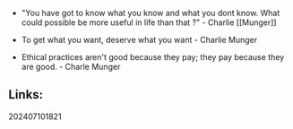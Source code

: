 - "You have got to know what you know and what you dont know. What could possible be more useful in life than that ?"  -  Charlie [[Munger]]


- To get what you want, deserve what you want - Charlie Munger

- Ethical practices aren't good because they pay; they pay because they are good.  - Charle Munger

## Links: 



202407101821
